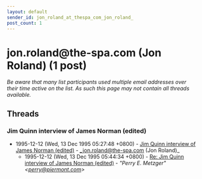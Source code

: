 ```yaml
---
layout: default
sender_id: jon_roland_at_thespa_com_jon_roland_
post_count: 1
---
```


# jon.roland<span>@</span>the-spa.com (Jon Roland) (1 post)

_Be aware that many list participants used multiple email addresses over their time active on the list. As such this page may not contain all threads available._

## Threads

### Jim Quinn interview of James Norman (edited)
+ 1995-12-12 (Wed, 13 Dec 1995 05:27:48 +0800) - [Jim Quinn interview of James Norman (edited)](/archive/1995/12/f0b6ec1069bd82f88177454247877b6afc4b180e64b9ccfdaf79a787e7185c04) - _jon.roland@the-spa.com (Jon Roland)_
  + 1995-12-12 (Wed, 13 Dec 1995 05:44:34 +0800) - [Re: Jim Quinn interview of James Norman (edited)](/archive/1995/12/cdd4ff60862acb121f25905603dda746bb857d6b4ab71780d32ee336e2c4dcf8) - _"Perry E. Metzger" \<perry@piermont.com\>_

